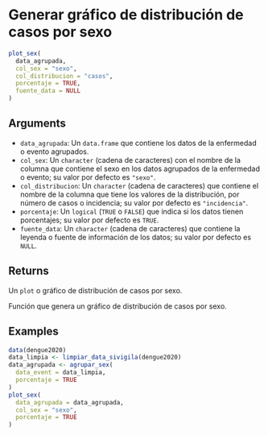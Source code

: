# Generar gráfico de distribución de casos por sexo

```r
plot_sex(
  data_agrupada,
  col_sex = "sexo",
  col_distribucion = "casos",
  porcentaje = TRUE,
  fuente_data = NULL
)
```

## Arguments

- `data_agrupada`: Un `data.frame` que contiene los datos de la enfermedad o evento agrupados.
- `col_sex`: Un `character` (cadena de caracteres) con el nombre de la columna que contiene el sexo en los datos agrupados de la enfermedad o evento; su valor por defecto es `"sexo"`.
- `col_distribucion`: Un `character` (cadena de caracteres) que contiene el nombre de la columna que tiene los valores de la distribución, por número de casos o incidencia; su valor por defecto es `"incidencia"`.
- `porcentaje`: Un `logical` (`TRUE` o `FALSE`) que indica si los datos tienen porcentajes; su valor por defecto es `TRUE`.
- `fuente_data`: Un `character` (cadena de caracteres) que contiene la leyenda o fuente de información de los datos; su valor por defecto es `NULL`.

## Returns

Un `plot` o gráfico de distribución de casos por sexo.

Función que genera un gráfico de distribución de casos por sexo.

## Examples

```r
data(dengue2020)
data_limpia <- limpiar_data_sivigila(dengue2020)
data_agrupada <- agrupar_sex(
  data_event = data_limpia,
  porcentaje = TRUE
)
plot_sex(
  data_agrupada = data_agrupada,
  col_sex = "sexo",
  porcentaje = TRUE
)
```
